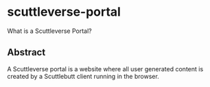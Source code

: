 # scuttleverse-portal

What is a Scuttleverse Portal?

## Abstract

A Scuttleverse portal is a website where all user generated content is created by a Scuttlebutt client running in the browser.
